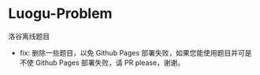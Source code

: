 # Luogu-Problem
洛谷离线题目

- fix: 删除一些题目，以免 Github Pages 部署失败，如果您能使用题目并可是不使 Github Pages 部署失败，请 PR please，谢谢。